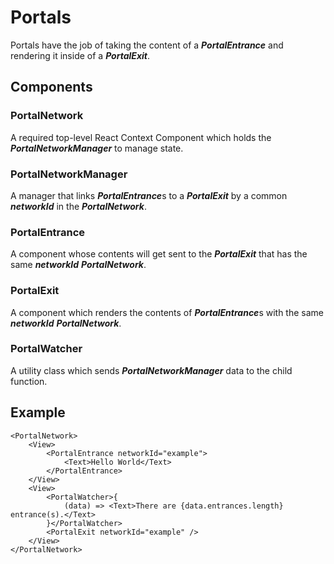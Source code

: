 # Portals
Portals have the job of taking the content of a ***PortalEntrance*** and rendering it inside of a ***PortalExit***.

## Components
### PortalNetwork
A required top-level React Context Component which holds the ***PortalNetworkManager*** to manage state.

### PortalNetworkManager
A manager that links ***PortalEntrance***s to a ***PortalExit*** by a common ***networkId*** in the ***PortalNetwork***.

### PortalEntrance
A component whose contents will get sent to the ***PortalExit*** that has the same ***networkId*** ***PortalNetwork***.

### PortalExit
A component which renders the contents of ***PortalEntrance***s with the same ***networkId*** ***PortalNetwork***.

### PortalWatcher
A utility class which sends ***PortalNetworkManager*** data to the child function.

## Example
```tsx
<PortalNetwork>
    <View>
        <PortalEntrance networkId="example">
            <Text>Hello World</Text>
        </PortalEntrance>
    </View>
    <View>
        <PortalWatcher>{
            (data) => <Text>There are {data.entrances.length} entrance(s).</Text>
        }</PortalWatcher>
        <PortalExit networkId="example" />
    </View>
</PortalNetwork>
```
